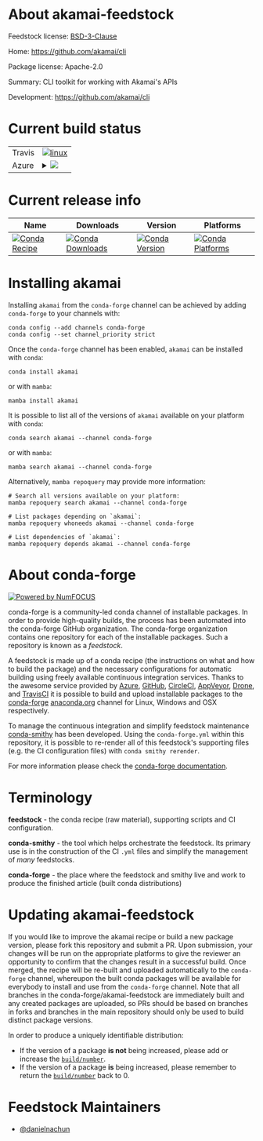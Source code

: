 About akamai-feedstock
======================

Feedstock license: [BSD-3-Clause](https://github.com/conda-forge/akamai-feedstock/blob/main/LICENSE.txt)

Home: https://github.com/akamai/cli

Package license: Apache-2.0

Summary: CLI toolkit for working with Akamai's APIs

Development: https://github.com/akamai/cli

Current build status
====================


<table><tr>
    <td>Travis</td>
    <td>
      <a href="https://app.travis-ci.com/conda-forge/akamai-feedstock">
        <img alt="linux" src="https://img.shields.io/travis/com/conda-forge/akamai-feedstock/main.svg?label=Linux">
      </a>
    </td>
  </tr>
    
  <tr>
    <td>Azure</td>
    <td>
      <details>
        <summary>
          <a href="https://dev.azure.com/conda-forge/feedstock-builds/_build/latest?definitionId=23613&branchName=main">
            <img src="https://dev.azure.com/conda-forge/feedstock-builds/_apis/build/status/akamai-feedstock?branchName=main">
          </a>
        </summary>
        <table>
          <thead><tr><th>Variant</th><th>Status</th></tr></thead>
          <tbody><tr>
              <td>linux_64</td>
              <td>
                <a href="https://dev.azure.com/conda-forge/feedstock-builds/_build/latest?definitionId=23613&branchName=main">
                  <img src="https://dev.azure.com/conda-forge/feedstock-builds/_apis/build/status/akamai-feedstock?branchName=main&jobName=linux&configuration=linux%20linux_64_" alt="variant">
                </a>
              </td>
            </tr><tr>
              <td>linux_aarch64</td>
              <td>
                <a href="https://dev.azure.com/conda-forge/feedstock-builds/_build/latest?definitionId=23613&branchName=main">
                  <img src="https://dev.azure.com/conda-forge/feedstock-builds/_apis/build/status/akamai-feedstock?branchName=main&jobName=linux&configuration=linux%20linux_aarch64_" alt="variant">
                </a>
              </td>
            </tr><tr>
              <td>linux_ppc64le</td>
              <td>
                <a href="https://dev.azure.com/conda-forge/feedstock-builds/_build/latest?definitionId=23613&branchName=main">
                  <img src="https://dev.azure.com/conda-forge/feedstock-builds/_apis/build/status/akamai-feedstock?branchName=main&jobName=linux&configuration=linux%20linux_ppc64le_" alt="variant">
                </a>
              </td>
            </tr><tr>
              <td>osx_64</td>
              <td>
                <a href="https://dev.azure.com/conda-forge/feedstock-builds/_build/latest?definitionId=23613&branchName=main">
                  <img src="https://dev.azure.com/conda-forge/feedstock-builds/_apis/build/status/akamai-feedstock?branchName=main&jobName=osx&configuration=osx%20osx_64_" alt="variant">
                </a>
              </td>
            </tr><tr>
              <td>osx_arm64</td>
              <td>
                <a href="https://dev.azure.com/conda-forge/feedstock-builds/_build/latest?definitionId=23613&branchName=main">
                  <img src="https://dev.azure.com/conda-forge/feedstock-builds/_apis/build/status/akamai-feedstock?branchName=main&jobName=osx&configuration=osx%20osx_arm64_" alt="variant">
                </a>
              </td>
            </tr><tr>
              <td>win_64</td>
              <td>
                <a href="https://dev.azure.com/conda-forge/feedstock-builds/_build/latest?definitionId=23613&branchName=main">
                  <img src="https://dev.azure.com/conda-forge/feedstock-builds/_apis/build/status/akamai-feedstock?branchName=main&jobName=win&configuration=win%20win_64_" alt="variant">
                </a>
              </td>
            </tr>
          </tbody>
        </table>
      </details>
    </td>
  </tr>
</table>

Current release info
====================

| Name | Downloads | Version | Platforms |
| --- | --- | --- | --- |
| [![Conda Recipe](https://img.shields.io/badge/recipe-akamai-green.svg)](https://anaconda.org/conda-forge/akamai) | [![Conda Downloads](https://img.shields.io/conda/dn/conda-forge/akamai.svg)](https://anaconda.org/conda-forge/akamai) | [![Conda Version](https://img.shields.io/conda/vn/conda-forge/akamai.svg)](https://anaconda.org/conda-forge/akamai) | [![Conda Platforms](https://img.shields.io/conda/pn/conda-forge/akamai.svg)](https://anaconda.org/conda-forge/akamai) |

Installing akamai
=================

Installing `akamai` from the `conda-forge` channel can be achieved by adding `conda-forge` to your channels with:

```
conda config --add channels conda-forge
conda config --set channel_priority strict
```

Once the `conda-forge` channel has been enabled, `akamai` can be installed with `conda`:

```
conda install akamai
```

or with `mamba`:

```
mamba install akamai
```

It is possible to list all of the versions of `akamai` available on your platform with `conda`:

```
conda search akamai --channel conda-forge
```

or with `mamba`:

```
mamba search akamai --channel conda-forge
```

Alternatively, `mamba repoquery` may provide more information:

```
# Search all versions available on your platform:
mamba repoquery search akamai --channel conda-forge

# List packages depending on `akamai`:
mamba repoquery whoneeds akamai --channel conda-forge

# List dependencies of `akamai`:
mamba repoquery depends akamai --channel conda-forge
```


About conda-forge
=================

[![Powered by
NumFOCUS](https://img.shields.io/badge/powered%20by-NumFOCUS-orange.svg?style=flat&colorA=E1523D&colorB=007D8A)](https://numfocus.org)

conda-forge is a community-led conda channel of installable packages.
In order to provide high-quality builds, the process has been automated into the
conda-forge GitHub organization. The conda-forge organization contains one repository
for each of the installable packages. Such a repository is known as a *feedstock*.

A feedstock is made up of a conda recipe (the instructions on what and how to build
the package) and the necessary configurations for automatic building using freely
available continuous integration services. Thanks to the awesome service provided by
[Azure](https://azure.microsoft.com/en-us/services/devops/), [GitHub](https://github.com/),
[CircleCI](https://circleci.com/), [AppVeyor](https://www.appveyor.com/),
[Drone](https://cloud.drone.io/welcome), and [TravisCI](https://travis-ci.com/)
it is possible to build and upload installable packages to the
[conda-forge](https://anaconda.org/conda-forge) [anaconda.org](https://anaconda.org/)
channel for Linux, Windows and OSX respectively.

To manage the continuous integration and simplify feedstock maintenance
[conda-smithy](https://github.com/conda-forge/conda-smithy) has been developed.
Using the ``conda-forge.yml`` within this repository, it is possible to re-render all of
this feedstock's supporting files (e.g. the CI configuration files) with ``conda smithy rerender``.

For more information please check the [conda-forge documentation](https://conda-forge.org/docs/).

Terminology
===========

**feedstock** - the conda recipe (raw material), supporting scripts and CI configuration.

**conda-smithy** - the tool which helps orchestrate the feedstock.
                   Its primary use is in the construction of the CI ``.yml`` files
                   and simplify the management of *many* feedstocks.

**conda-forge** - the place where the feedstock and smithy live and work to
                  produce the finished article (built conda distributions)


Updating akamai-feedstock
=========================

If you would like to improve the akamai recipe or build a new
package version, please fork this repository and submit a PR. Upon submission,
your changes will be run on the appropriate platforms to give the reviewer an
opportunity to confirm that the changes result in a successful build. Once
merged, the recipe will be re-built and uploaded automatically to the
`conda-forge` channel, whereupon the built conda packages will be available for
everybody to install and use from the `conda-forge` channel.
Note that all branches in the conda-forge/akamai-feedstock are
immediately built and any created packages are uploaded, so PRs should be based
on branches in forks and branches in the main repository should only be used to
build distinct package versions.

In order to produce a uniquely identifiable distribution:
 * If the version of a package **is not** being increased, please add or increase
   the [``build/number``](https://docs.conda.io/projects/conda-build/en/latest/resources/define-metadata.html#build-number-and-string).
 * If the version of a package **is** being increased, please remember to return
   the [``build/number``](https://docs.conda.io/projects/conda-build/en/latest/resources/define-metadata.html#build-number-and-string)
   back to 0.

Feedstock Maintainers
=====================

* [@danielnachun](https://github.com/danielnachun/)

